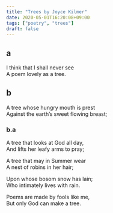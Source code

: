 ```yaml
---
title: "Trees by Joyce Kilmer"
date: 2020-05-01T16:20:08+09:00
tags: ["poetry", "trees"]
draft: false
---
```


## a
I think that I shall never see  
A poem lovely as a tree.

## b
A tree whose hungry mouth is prest  
Against the earth’s sweet flowing breast;

### b.a
A tree that looks at God all day,  
And lifts her leafy arms to pray;

A tree that may in Summer wear  
A nest of robins in her hair;

Upon whose bosom snow has lain;  
Who intimately lives with rain.

Poems are made by fools like me,  
But only God can make a tree.
